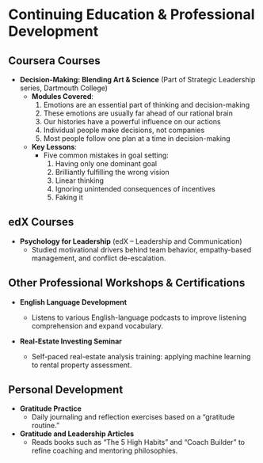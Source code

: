 # Continuing Education & Professional Development

## Coursera Courses
- **Decision-Making: Blending Art & Science** (Part of Strategic Leadership series, Dartmouth College)  
  - **Modules Covered**:  
    1. Emotions are an essential part of thinking and decision-making  
    2. These emotions are usually far ahead of our rational brain  
    3. Our histories have a powerful influence on our actions  
    4. Individual people make decisions, not companies  
    5. Most people follow one plan at a time in decision-making  
  - **Key Lessons**:  
    - Five common mistakes in goal setting:  
      1. Having only one dominant goal  
      2. Brilliantly fulfilling the wrong vision  
      3. Linear thinking  
      4. Ignoring unintended consequences of incentives  
      5. Faking it  

## edX Courses
- **Psychology for Leadership** (edX – Leadership and Communication)  
  - Studied motivational drivers behind team behavior, empathy-based management, and conflict de-escalation.

## Other Professional Workshops & Certifications
- **English Language Development**  
  - Listens to various English-language podcasts to improve listening comprehension and expand vocabulary.

- **Real-Estate Investing Seminar**  
  - Self-paced real-estate analysis training: applying machine learning to rental property assessment.

## Personal Development
- **Gratitude Practice**  
  - Daily journaling and reflection exercises based on a “gratitude routine.”  
- **Gratitude and Leadership Articles**  
  - Reads books such as “The 5 High Habits” and “Coach Builder” to refine coaching and mentoring philosophies.  
